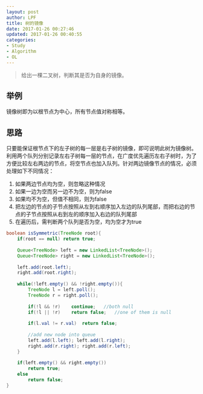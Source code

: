 ```yaml
---
layout: post
author: LPF
title: 树的镜像
date: 2017-01-26 00:27:46
updated: 2017-01-26 00:40:55
categories:
- Study
- Algorithm
- OL
---
```

> 给出一棵二叉树，判断其是否为自身的镜像。

## 举例

镜像树即为以根节点为中心，所有节点值对称相等。

## 思路
只要能保证根节点下的左子树的每一层是右子树的镜像，即可说明此树为镜像树。
利用两个队列分别记录左右子树每一层的节点，在广度优先遍历左右子树时，为了方便比较左右两边的节点，将空节点也加入队列。针对两边镜像节点的情况，必须处理如下不同情况：

1. 如果两边节点均为空，则忽略这种情况
2. 如果一边为空而另一边不为空，则为false
3. 如果均不为空，但值不相同，则为false
4. 把左边的节点的子节点按照从左到右顺序加入左边的队列尾部，而把右边的节点的子节点按照从右到左的顺序加入右边的队列尾部
5. 在遍历后，需判断两个队列是否为空，均为空才为true

```java
boolean isSymmetric(TreeNode root){
    if(root == null) return true;
    
    Queue<TreeNode> left = new LinkedList<TreeNode>();
    Queue<TreeNode> right = new LinkedList<TreeNode>();
    
    left.add(root.left);
    right.add(root.right);
    
    while(!left.empty() && !right.empty()){
        TreeNode l = left.poll();
        TreeNode r = right.poll();
        
        if(!l && !r)    continue;   //both null
        if(!l || !r)    return false;   //one of them is null
        
        if(l.val != r.val)  return false;
        
        //add new node into queue
        left.add(l.left); left.add(l.right);
        right.add(r.right); right.add(r.left);
    }
    
    if(left.empty() && right.empty())
        return true;
    else
        return false;
}
```